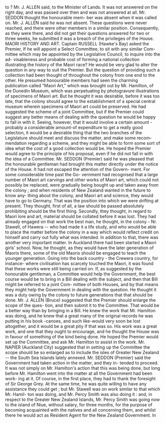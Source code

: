 to ? Mr. J. ALLEN said, to the Minister of Lands. It was not answered on the right day, and was passed over then and was not answered at all. Mr. SEDDON thought the honourable mem- ber was absent when it was called on. Mr. J. ALLEN said he was not absent. These questions were never reached, and there were other members in a similar position. Consequently, as they were there, and did not get their questions answered for two or three weeks, he submitted it was a breach of the privileges of the House. MAORI HISTORY AND ART. Captain RUSSELL (Hawke's Bay) asked the Premier, If he will appoint a Select Committee, to sit with any similar Com- mittee which may be appointed by the Legislative Council, to inquire into the ad- visableness and probable cost of forming a national collection illustrating the history of the Maori race? He would be very glad to alter the question in any way to suit the Premier. But the question of providing such a collection had been thought of throughout the colony from one end to the other. He presumed honourable members had seen the charming publication called "Maori Art," which was brought out by Mr. Hamilton, of the Dunedin Museum, which was perpetuating by photogravure illustrations of specimens of Maori art. But he thought it was desirable, before it was too late, that the colony should agree to the establishment of a special central museum wherein specimens of Maori art could be preserved. He had suggested the scheme of a joint Committee, but if the Premier could suggest any better means of dealing with the question he would be happy to fall in with it. Seeing, however, that it would involve a certain amount -probably a considerable amount-of expenditure to get a really good selection, it would be a desirable thing that the two branches of the Legislature should meet and discuss the matter, and make some recom- mendation regarding a scheme, and they might be able to form some sort of idea what the cost of a good collection would be. He hoped the Premier would agree to the principle of his proposal, even if he did not fall in with the idea of a Committee. Mr. SEDDON (Premier) said he was pleased that the honourable gentleman had brought this matter directly under the notice of the House. It had not escaped the attention of the Govern- ment. For some considerable time past the Go- vernment had recognised that a large number of Maori art carvings and other works of Maori art, which could not possibly be replaced, were gradually being bought up and taken away from the colony ; and when residents of New Zealand wanted in the future to know any- thing about the colony, and Maori art and science, they would have to go to Germany. That was the position into which we were drifting at present. They thought, first of all, a law should be passed absolutely prohibiting should be the first thing. Secondly, they thought, in regard to Maori lore and art, material should be collated before it was lost. They had already engaged on that work the best man, he thought, in the colony - Nr. Stawell, of Hawera -- who had made it a life study, and who would be able to place the matter before the colony in a way which would reflect credit on himself and carry out fully what was intended. In addition to that, there was another very important matter. In Auckland there had been started a Maori girls' school. Now, he thought, as they would have the later generation of Maoris there, some of the old Maoris should be engaged to teach the younger generation. Going into the back country - the Crewera country, for instance- where civilisation has scarcely touched the Maori, it was found that these works were still being carried on. If, as suggested by the honourable gentleman, a Committee would help the Government, the best course would be to bring in a Bill dealing with the subject, and then that Bill might be referred to a joint Com- mittee of both Houses, and by that means they might help the Government in dealing with the question. He thought it was a duty owing by the colony to future generations that that should be done. Mr. J. ALLEN (Bruce) suggested that the Premier should enlarge the scope of the ques- tion, and then submit it to the Committee. That would be a better way than by bringing in a Bill. He knew the work that Mr. Hamilton was doing, and he knew that a great many of the original records he was putting in his book -canoes, and such like-would very soon be lost altogether, and it would be a great pity if that was so. His work was a great work, and one that they ought to encourage, and he thought the House was in favour of something of the kind being done. He hoped the Premier would set up the Committee, and ask Mr. Hamilton to assist in the work. Mr. NAPIER (Auckland City) suggested that in setting up the Committee the scope should be so enlarged as to include the isles of Greater New Zealand -- the South Sea Islands lately annexed. Mr. SEDDON (Premier) said the Government had taken action in the matter, and they in- tended to proceed. It was not simply on Mr. Hamilton's action that this was being done, but long before Mr. Hamilton went into the matter at all the Government had been work- ing at it. Of course, in the first place, they had to thank the foresight of Sir George Grey. At the same time, he was quite willing to have any assistance they could get ; but Mr. Stawell was on work similar to that which Mr. Hamil- ton was doing, and Mr. Percy Smith was also doing it : and, in respect to the Greater New Zealand Islands, Mr. Percy Smith was going now to the island of Niue, without salary, for three months, for the purpose of becoming acquainted with the natives and all concerning them, and whilst there he would act as Resident Agent for the New Zealand Government. In 